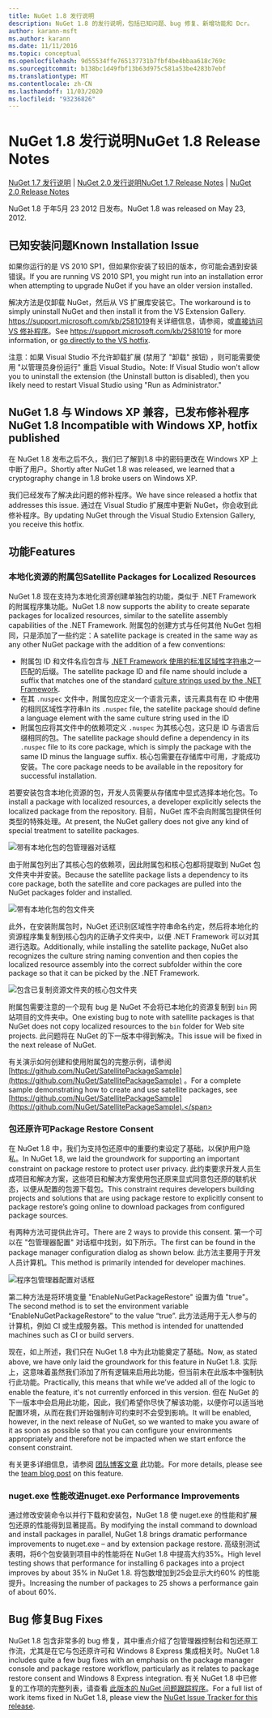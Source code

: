 ```yaml
---
title: NuGet 1.8 发行说明
description: NuGet 1.8 的发行说明，包括已知问题、bug 修复、新增功能和 Dcr。
author: karann-msft
ms.author: karann
ms.date: 11/11/2016
ms.topic: conceptual
ms.openlocfilehash: 9d55534ffe765137731b7fbf4be4bbaa618c769c
ms.sourcegitcommit: b138bc1d49fbf13b63d975c581a53be4283b7ebf
ms.translationtype: MT
ms.contentlocale: zh-CN
ms.lasthandoff: 11/03/2020
ms.locfileid: "93236826"
---
```

# <a name="nuget-18-release-notes"></a><span data-ttu-id="cc4ae-103">NuGet 1.8 发行说明</span><span class="sxs-lookup"><span data-stu-id="cc4ae-103">NuGet 1.8 Release Notes</span></span>

<span data-ttu-id="cc4ae-104">[NuGet 1.7 发行说明](../release-notes/nuget-1.7.md)  | [NuGet 2.0 发行说明](../release-notes/nuget-2.0.md)</span><span class="sxs-lookup"><span data-stu-id="cc4ae-104">[NuGet 1.7 Release Notes](../release-notes/nuget-1.7.md) | [NuGet 2.0 Release Notes](../release-notes/nuget-2.0.md)</span></span>

<span data-ttu-id="cc4ae-105">NuGet 1.8 于年5月 23 2012 日发布。</span><span class="sxs-lookup"><span data-stu-id="cc4ae-105">NuGet 1.8 was released on May 23, 2012.</span></span>

## <a name="known-installation-issue"></a><span data-ttu-id="cc4ae-106">已知安装问题</span><span class="sxs-lookup"><span data-stu-id="cc4ae-106">Known Installation Issue</span></span>
<span data-ttu-id="cc4ae-107">如果你运行的是 VS 2010 SP1，但如果你安装了较旧的版本，你可能会遇到安装错误。</span><span class="sxs-lookup"><span data-stu-id="cc4ae-107">If you are running VS 2010 SP1, you might run into an installation error when attempting to upgrade NuGet if you have an older version installed.</span></span>

<span data-ttu-id="cc4ae-108">解决方法是仅卸载 NuGet，然后从 VS 扩展库安装它。</span><span class="sxs-lookup"><span data-stu-id="cc4ae-108">The workaround is to simply uninstall NuGet and then install it from the VS Extension Gallery.</span></span>  <span data-ttu-id="cc4ae-109"><https://support.microsoft.com/kb/2581019>有关详细信息，请参阅，或[直接访问 VS 修补程序](http://bit.ly/vsixcertfix)。</span><span class="sxs-lookup"><span data-stu-id="cc4ae-109">See <https://support.microsoft.com/kb/2581019> for more information, or [go directly to the VS hotfix](http://bit.ly/vsixcertfix).</span></span>

<span data-ttu-id="cc4ae-110">注意：如果 Visual Studio 不允许卸载扩展 (禁用了 "卸载" 按钮) ，则可能需要使用 "以管理员身份运行" 重启 Visual Studio。</span><span class="sxs-lookup"><span data-stu-id="cc4ae-110">Note: If Visual Studio won't allow you to uninstall the extension (the Uninstall button is disabled), then you likely need to restart Visual Studio using "Run as Administrator."</span></span>

## <a name="nuget-18-incompatible-with-windows-xp-hotfix-published"></a><span data-ttu-id="cc4ae-111">NuGet 1.8 与 Windows XP 兼容，已发布修补程序</span><span class="sxs-lookup"><span data-stu-id="cc4ae-111">NuGet 1.8 Incompatible with Windows XP, hotfix published</span></span>

<span data-ttu-id="cc4ae-112">在 NuGet 1.8 发布之后不久，我们已了解到1.8 中的密码更改在 Windows XP 上中断了用户。</span><span class="sxs-lookup"><span data-stu-id="cc4ae-112">Shortly after NuGet 1.8 was released, we learned that a cryptography change in 1.8 broke users on Windows XP.</span></span>

<span data-ttu-id="cc4ae-113">我们已经发布了解决此问题的修补程序。</span><span class="sxs-lookup"><span data-stu-id="cc4ae-113">We have since released a hotfix that addresses this issue.</span></span>  <span data-ttu-id="cc4ae-114">通过在 Visual Studio 扩展库中更新 NuGet，你会收到此修补程序。</span><span class="sxs-lookup"><span data-stu-id="cc4ae-114">By updating NuGet through the Visual Studio Extension Gallery, you receive this hotfix.</span></span>

## <a name="features"></a><span data-ttu-id="cc4ae-115">功能</span><span class="sxs-lookup"><span data-stu-id="cc4ae-115">Features</span></span>

### <a name="satellite-packages-for-localized-resources"></a><span data-ttu-id="cc4ae-116">本地化资源的附属包</span><span class="sxs-lookup"><span data-stu-id="cc4ae-116">Satellite Packages for Localized Resources</span></span>
<span data-ttu-id="cc4ae-117">NuGet 1.8 现在支持为本地化资源创建单独包的功能，类似于 .NET Framework 的附属程序集功能。</span><span class="sxs-lookup"><span data-stu-id="cc4ae-117">NuGet 1.8 now supports the ability to create separate packages for localized resources, similar to the satellite assembly capabilities of the .NET Framework.</span></span>  <span data-ttu-id="cc4ae-118">附属包的创建方式与任何其他 NuGet 包相同，只是添加了一些约定：</span><span class="sxs-lookup"><span data-stu-id="cc4ae-118">A satellite package is created in the same way as any other NuGet package with the addition of a few conventions:</span></span>

* <span data-ttu-id="cc4ae-119">附属包 ID 和文件名应包含与 [.NET Framework 使用的标准区域性字符串](/openspecs/windows_protocols/ms-lcid/a9eac961-e77d-41a6-90a5-ce1a8b0cdb9c)之一匹配的后缀。</span><span class="sxs-lookup"><span data-stu-id="cc4ae-119">The satellite package ID and file name should include a suffix that matches one of the standard [culture strings used by the .NET Framework](/openspecs/windows_protocols/ms-lcid/a9eac961-e77d-41a6-90a5-ce1a8b0cdb9c).</span></span>
* <span data-ttu-id="cc4ae-120">在其 `.nuspec` 文件中，附属包应定义一个语言元素，该元素具有在 ID 中使用的相同区域性字符串</span><span class="sxs-lookup"><span data-stu-id="cc4ae-120">In its `.nuspec` file, the satellite package should define a language element with the same culture string used in the ID</span></span>
* <span data-ttu-id="cc4ae-121">附属包应将其文件中的依赖项定义 `.nuspec` 为其核心包，这只是 ID 与语言后缀相同的包。</span><span class="sxs-lookup"><span data-stu-id="cc4ae-121">The satellite package should define a dependency in its `.nuspec` file to its core package, which is simply the package with the same ID minus the language suffix.</span></span>  <span data-ttu-id="cc4ae-122">核心包需要在存储库中可用，才能成功安装。</span><span class="sxs-lookup"><span data-stu-id="cc4ae-122">The core package needs to be available in the repository for successful installation.</span></span>

<span data-ttu-id="cc4ae-123">若要安装包含本地化资源的包，开发人员需要从存储库中显式选择本地化包。</span><span class="sxs-lookup"><span data-stu-id="cc4ae-123">To install a package with localized resources, a developer explicitly selects the localized package from the repository.</span></span> <span data-ttu-id="cc4ae-124">目前，NuGet 库不会向附属包提供任何类型的特殊处理。</span><span class="sxs-lookup"><span data-stu-id="cc4ae-124">At present, the NuGet gallery does not give any kind of special treatment to satellite packages.</span></span>

![带有本地化包的包管理器对话框](./media/dlg-w-loc-packs.png)

<span data-ttu-id="cc4ae-126">由于附属包列出了其核心包的依赖项，因此附属包和核心包都将提取到 NuGet 包文件夹中并安装。</span><span class="sxs-lookup"><span data-stu-id="cc4ae-126">Because the satellite package lists a dependency to its core package, both the satellite and core packages are pulled into the NuGet packages folder and installed.</span></span>

![带有本地化包的包文件夹](./media/fldr-loc-packs.png)

<span data-ttu-id="cc4ae-128">此外，在安装附属包时，NuGet 还识别区域性字符串命名约定，然后将本地化的资源程序集复制到核心包内的正确子文件夹中，以便 .NET Framework 可以对其进行选取。</span><span class="sxs-lookup"><span data-stu-id="cc4ae-128">Additionally, while installing the satellite package, NuGet also recognizes the culture string naming convention and then copies the localized resource assembly into the correct subfolder within the core package so that it can be picked by the .NET Framework.</span></span>

![包含已复制资源文件夹的核心包文件夹](./media/fldr-copied-loc.png)

<span data-ttu-id="cc4ae-130">附属包需要注意的一个现有 bug 是 NuGet 不会将已本地化的资源复制到 `bin` 网站项目的文件夹中。</span><span class="sxs-lookup"><span data-stu-id="cc4ae-130">One existing bug to note with satellite packages is that NuGet does not copy localized resources to the `bin` folder for Web site projects.</span></span>  <span data-ttu-id="cc4ae-131">此问题将在 NuGet 的下一版本中得到解决。</span><span class="sxs-lookup"><span data-stu-id="cc4ae-131">This issue will be fixed in the next release of NuGet.</span></span>

<span data-ttu-id="cc4ae-132">有关演示如何创建和使用附属包的完整示例，请参阅 [https://github.com/NuGet/SatellitePackageSample](https://github.com/NuGet/SatellitePackageSample) 。</span><span class="sxs-lookup"><span data-stu-id="cc4ae-132">For a complete sample demonstrating how to create and use satellite packages, see [https://github.com/NuGet/SatellitePackageSample](https://github.com/NuGet/SatellitePackageSample).</span></span>

### <a name="package-restore-consent"></a><span data-ttu-id="cc4ae-133">包还原许可</span><span class="sxs-lookup"><span data-stu-id="cc4ae-133">Package Restore Consent</span></span>
<span data-ttu-id="cc4ae-134">在 NuGet 1.8 中，我们为支持包还原中的重要约束设定了基础，以保护用户隐私。</span><span class="sxs-lookup"><span data-stu-id="cc4ae-134">In NuGet 1.8, we laid the groundwork for supporting an important constraint on package restore to protect user privacy.</span></span> <span data-ttu-id="cc4ae-135">此约束要求开发人员生成项目和解决方案，这些项目和解决方案使用包还原来显式同意包还原的联机状态，以便从配置的包源下载包。</span><span class="sxs-lookup"><span data-stu-id="cc4ae-135">This constraint requires developers building projects and solutions that are using package restore to explicitly consent to package restore’s going online to download packages from configured package sources.</span></span>

<span data-ttu-id="cc4ae-136">有两种方法可提供此许可。</span><span class="sxs-lookup"><span data-stu-id="cc4ae-136">There are 2 ways to provide this consent.</span></span> <span data-ttu-id="cc4ae-137">第一个可以在 "包管理器配置" 对话框中找到，如下所示。</span><span class="sxs-lookup"><span data-stu-id="cc4ae-137">The first can be found in the package manager configuration dialog as shown below.</span></span>  <span data-ttu-id="cc4ae-138">此方法主要用于开发人员计算机。</span><span class="sxs-lookup"><span data-stu-id="cc4ae-138">This method is primarily intended for developer machines.</span></span>

![程序包管理器配置对话框](./media/pr-consent-configdlg.png)

<span data-ttu-id="cc4ae-140">第二种方法是将环境变量 "EnableNuGetPackageRestore" 设置为值 "true"。</span><span class="sxs-lookup"><span data-stu-id="cc4ae-140">The second method is to set the environment variable “EnableNuGetPackageRestore” to the value “true”.</span></span>  <span data-ttu-id="cc4ae-141">此方法适用于无人参与的计算机，例如 CI 或生成服务器。</span><span class="sxs-lookup"><span data-stu-id="cc4ae-141">This method is intended for unattended machines such as CI or build servers.</span></span>

<span data-ttu-id="cc4ae-142">现在，如上所述，我们只在 NuGet 1.8 中为此功能奠定了基础。</span><span class="sxs-lookup"><span data-stu-id="cc4ae-142">Now, as stated above, we have only laid the groundwork for this feature in NuGet 1.8.</span></span>  <span data-ttu-id="cc4ae-143">实际上，这意味着虽然我们添加了所有逻辑来启用此功能，但当前未在此版本中强制执行此功能。</span><span class="sxs-lookup"><span data-stu-id="cc4ae-143">Practically, this means that while we’ve added all of the logic to enable the feature, it's not currently enforced in this version.</span></span> <span data-ttu-id="cc4ae-144">但在 NuGet 的下一版本中会启用此功能，因此，我们希望你尽快了解该功能，以便你可以适当地配置环境，从而在我们开始强制许可约束时不会受到影响。</span><span class="sxs-lookup"><span data-stu-id="cc4ae-144">It will be enabled, however, in the next release of NuGet, so we wanted to make you aware of it as soon as possible so that you can configure your environments appropriately and therefore not be impacted when we start enforce the consent constraint.</span></span>

<span data-ttu-id="cc4ae-145">有关更多详细信息，请参阅 [团队博客文章](http://blog.nuget.org/20120518/package-restore-and-consent.html) 此功能。</span><span class="sxs-lookup"><span data-stu-id="cc4ae-145">For more details, please see the [team blog post](http://blog.nuget.org/20120518/package-restore-and-consent.html) on this feature.</span></span>

### <a name="nugetexe-performance-improvements"></a><span data-ttu-id="cc4ae-146">nuget.exe 性能改进</span><span class="sxs-lookup"><span data-stu-id="cc4ae-146">nuget.exe Performance Improvements</span></span>
<span data-ttu-id="cc4ae-147">通过修改安装命令以并行下载和安装包，NuGet 1.8 使 nuget.exe 的性能和扩展包还原的性能得到显著提高。</span><span class="sxs-lookup"><span data-stu-id="cc4ae-147">By modifying the install command to download and install packages in parallel, NuGet 1.8 brings dramatic performance improvements to nuget.exe – and by extension package restore.</span></span>  <span data-ttu-id="cc4ae-148">高级别测试表明，将6个包安装到项目中的性能将在 NuGet 1.8 中提高大约35%。</span><span class="sxs-lookup"><span data-stu-id="cc4ae-148">High level testing shows that performance for installing 6 packages into a project improves by about 35% in NuGet 1.8.</span></span>  <span data-ttu-id="cc4ae-149">将包数增加到25会显示大约60% 的性能提升。</span><span class="sxs-lookup"><span data-stu-id="cc4ae-149">Increasing the number of packages to 25 shows a performance gain of about 60%.</span></span>

## <a name="bug-fixes"></a><span data-ttu-id="cc4ae-150">Bug 修复</span><span class="sxs-lookup"><span data-stu-id="cc4ae-150">Bug Fixes</span></span>
<span data-ttu-id="cc4ae-151">NuGet 1.8 包含非常多的 bug 修复，其中重点介绍了包管理器控制台和包还原工作流，尤其是在它与包还原许可和 Windows 8 Express 集成相关时。</span><span class="sxs-lookup"><span data-stu-id="cc4ae-151">NuGet 1.8 includes quite a few bug fixes with an emphasis on the package manager console and package restore workflow, particularly as it relates to package restore consent and Windows 8 Express integration.</span></span>
<span data-ttu-id="cc4ae-152">有关 NuGet 1.8 中已修复的工作项的完整列表，请查看 [此版本的 NuGet 问题跟踪程序](http://nuget.codeplex.com/workitem/list/advanced?keyword=&status=Closed&type=All&priority=All&release=NuGet%201.8&assignedTo=All&component=All&sortField=Votes&sortDirection=Descending&page=0)。</span><span class="sxs-lookup"><span data-stu-id="cc4ae-152">For a full list of work items fixed in NuGet 1.8, please view the [NuGet Issue Tracker for this release](http://nuget.codeplex.com/workitem/list/advanced?keyword=&status=Closed&type=All&priority=All&release=NuGet%201.8&assignedTo=All&component=All&sortField=Votes&sortDirection=Descending&page=0).</span></span>